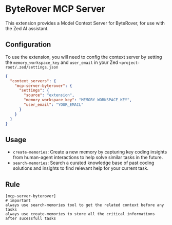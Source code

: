 # ByteRover MCP Server

This extension provides a Model Context Server for ByteRover, for use with the Zed AI assistant.

## Configuration

To use the extension, you will need to config the context server by setting the `memory_workspace_key` and `user_email` in your Zed `<project-root/.zed/settings.json`

```json
{
  "context_servers": {
    "mcp-server-byterover": {
      "settings": {
        "source": "extension",
        "memory_workspace_key": "MEMORY_WORKSPACE_KEY",
        "user_email": "YOUR_EMAIL"
      }
    }
  }
}
```

## Usage

- `create-memories`: Create a new memory by capturing key coding insights from human-agent interactions to help solve similar tasks in the future.
- `search-memories`: Search a curated knowledge base of past coding solutions and insights to find relevant help for your current task.


## Rule

```text
[mcp-server-byterover]
# important
always use search-memories tool to get the related context before any tasks
always use create-memories to store all the critical informations after sucessfull tasks
```
